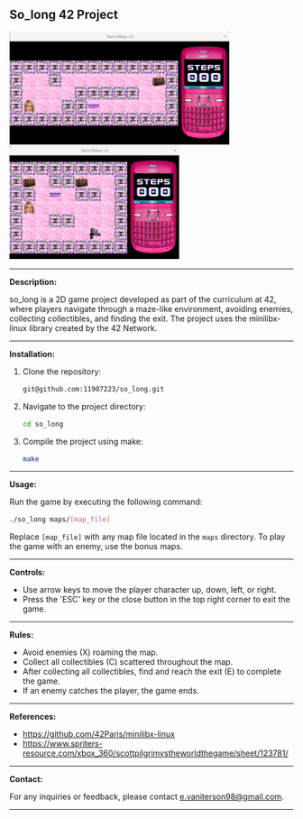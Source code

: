 ## So_long 42 Project

<img src="screenshot_map1.png" alt="Alt text" height="200">
<img src="screenshot_map3_bonus.png" alt="Alt text" height="200">

---

**Description:**

so_long is a 2D game project developed as part of the curriculum at 42, where players navigate through a maze-like environment, avoiding enemies, collecting collectibles, and finding the exit. 
The project uses the minilibx-linux library created by the 42 Network.

---

**Installation:**

1. Clone the repository:
   ```bash
   git@github.com:11907223/so_long.git
   ```

2. Navigate to the project directory:
   ```bash
   cd so_long
   ```

3. Compile the project using make:
   ```bash
   make
   ```

---

**Usage:**

Run the game by executing the following command:
```bash
./so_long maps/[map_file]
```
Replace `[map_file]` with any map file located in the `maps` directory. To play the game with an enemy, use the bonus maps.

---

**Controls:**

- Use arrow keys to move the player character up, down, left, or right.
- Press the 'ESC' key or the close button in the top right corner to exit the game.

---

**Rules:**

- Avoid enemies (X) roaming the map.
- Collect all collectibles (C) scattered throughout the map.
- After collecting all collectibles, find and reach the exit (E) to complete the game.
- If an enemy catches the player, the game ends.

---

**References:**

- https://github.com/42Paris/minilibx-linux
- https://www.spriters-resource.com/xbox_360/scottpilgrimvstheworldthegame/sheet/123781/

---

**Contact:**

For any inquiries or feedback, please contact e.vaniterson98@gmail.com.

---
